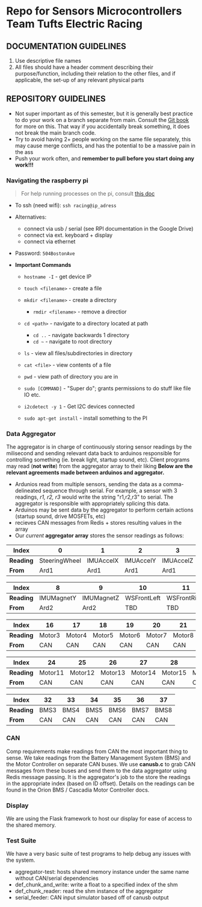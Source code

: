 # Repo for Sensors Microcontrollers Team Tufts Electric Racing

## DOCUMENTATION GUIDELINES
1. Use descriptive file names
2. All files should have a header comment describing their purpose/function,
   including their relation to the other files, and if applicable, the set-up of any relevant physical parts

## REPOSITORY GUIDELINES
- Not super important as of this semester, but it is generally best practice to
  do your work on a branch separate from main. Consult the 
  [Git book](https://git-scm.com/book/en/v2/Git-Branching-Branches-in-a-Nutshell)
  for more on this. That way if you accidentally break something, it does not
  break the main branch code.
- Try to avoid having 2+ people working on the same file separately, this may cause
  merge conflicts, and has the potential to be a massive pain in the ass
- Push your work often, and **remember to pull before you start doing any work!!!**
  
### Navigating the raspberry pi
> For help running processes on the pi, consult [this doc](https://docs.google.com/document/d/1OpdQyfCx2rCK9NsRBMNGH5REVy5hcBR2D4hJm18ypzM/edit?tab=t.0)

- To ssh (need wifi): ```ssh racing@ip_adress```
- Alternatives:
  - connect via usb / serial (see RPI documentation in the Google Drive)
  - connect via ext. keyboard + display
  - connect via ethernet

- Password: ```504BostonAve```
- **Important Commands**
    - ```hostname -I``` - get device IP
    - ```touch <filename>``` - create a file
    - ```mkdir <filename>``` - create a directory
        - ```rmdir <filename>``` - remove a directior
    - ```cd <path>``` - navigate to a directory located at path
        - ```cd ..``` - navigate backwards 1 directory
        - ```cd ~``` - navigate to root directory
    - ```ls``` - view all files/subdirectories in directory
    - ```cat <file>``` - view contents of a file
    - ```pwd``` - view path of directory you are in

    - ```sudo [COMMAND]``` - "Super do"; grants permissions to do stuff like file IO etc.
    - ```i2cdetect -y 1``` - Get I2C devices connected
    - ```sudo apt-get install``` - install something to the PI
### Data Aggregator
The aggregator is in charge of continuously storing sensor readings by the
milisecond and sending relevant data back to arduinos responsible for
controlling something (ie. break light, startup sound, etc). Client programs may
read (**not write**) from the aggregator array to their liking 
**Below are the relevant agreements made between arduinos and aggregator.**
- Ardunios read from multiple sensors, sending the data as a comma-delineated
  sequence through serial. For example, a sensor with 3 readings, *r1, r2, r3*
  would write the string "r1,r2,r3" to serial. The aggregator is responsible
  with appropriately splicing this data.
- Arduinos may be sent data by the aggregator to perform certain actions
  (startup sound, drive MOSFETs, etc)
- recieves CAN messages from Redis + stores resulting values in the array
- Our *current* **aggregator array** stores the sensor readings as follows:

| **Index**  | 0             | 1         | 2         | 3         | 4         | 5         | 6         | 7         | ...  |
|------------|--------------|-----------|-----------|-----------|-----------|-----------|-----------|-----------|------|
| **Reading** | SteeringWheel | IMUAccelX | IMUAccelY | IMUAccelZ | IMUGyroX  | IMUGyroY  | IMUGyroZ  | IMUMagnetX | ...  |
| **From**   | Ard1         | Ard1      | Ard1      | Ard1      | Ard1      | Ard1      | Ard1      | Ard2      | ...  |

| **Index**  | 8         | 9         | 10         | 11         | 12        | 13        | 14      | 15      | ...  |
|------------|-----------|-----------|-----------|-----------|----------|----------|--------|--------|------|
| **Reading** | IMUMagnetY | IMUMagnetZ | WSFrontLeft | WSFrontRight | WSBackLeft | WSBackRight | Motor1 | Motor2 | ...  |
| **From**   | Ard2      | Ard2      | TBD      | TBD      | TBD     | TBD     | CAN   | CAN   | ...  |

| **Index**  | 16      | 17      | 18      | 19      | 20      | 21      | 22      | 23      | ...  |
|------------|--------|--------|--------|--------|--------|--------|--------|--------|------|
| **Reading** | Motor3 | Motor4 | Motor5 | Motor6 | Motor7 | Motor8 | Motor9 | Motor10 | ...  |
| **From**   | CAN   | CAN   | CAN   | CAN   | CAN   | CAN   | CAN   | CAN    | ...  |

| **Index**  | 24      | 25      | 26      | 27      | 28      | 29      | 30      | 31      | ...  |
|------------|--------|--------|--------|--------|--------|--------|--------|--------|------|
| **Reading** | Motor11 | Motor12 | Motor13 | Motor14 | Motor15 | Motor16 | BMS1 | BMS2 | ...  |
| **From**   | CAN    | CAN    | CAN    | CAN    | CAN    | CAN    | CAN | CAN | ...  |

| **Index**  | 32    | 33    | 34    | 35    | 36    | 37    |
|------------|------|------|------|------|------|------|
| **Reading** | BMS3 | BMS4 | BMS5 | BMS6 | BMS7 | BMS8 |
| **From**   | CAN | CAN | CAN | CAN | CAN | CAN |


### CAN
Comp requirements make readings from CAN the most important thing to sense. We
take readings from the Battery Management System (BMS) and the Motor Controller
on separate CAN buses. We use **canusb.c** to grab CAN messages from these buses
and send them to the data aggregator using Redis message passing.
It is the aggregator's job to the store the readings in the appropriate index
(based on ID offset). Details on the readings can be found in the Orion BMS
/ Cascadia Motor Controller docs.
### Display
We are using the Flask framework to host our display for ease of access to the
shared memory.
### Test Suite
We have a very basic suite of test programs to help debug any issues with the
system.
- aggregator-test: hosts shared memory instance under the same name without
  CAN/serial dependencies
- def_chunk_and_write: write a float to a specified index of the shm
- def_chunk_reader: read the shm instance of the aggregator
- serial_feeder: CAN input simulator based off of canusb output
